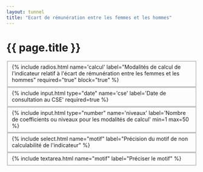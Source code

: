```yaml
---
layout: tunnel
title: "Ecart de rémunération entre les femmes et les hommes"
---
```

<h1>{{ page.title }}</h1>

<fieldset>
  <div class=row>
    <div>{% include radios.html name='calcul' label="Modalités de calcul de l'indicateur relatif à l'écart de rémunération entre les femmes et les hommes" required="true" block="true" %}</div>
  </div>
</fieldset>

<fieldset>
  <div class=row>
    {% include input.html type="date" name='cse' label='Date de consultation au CSE' required=true %}
  </div>
</fieldset>

<fieldset>
  <div class=row>{% include input.html type="number" name='niveaux' label='Nombre de coefficients ou niveaux pour les modalités de calcul' min=1 max=50 %}</div>
</fieldset>

<fieldset>
  <div class=row>{% include select.html name="motif" label="Précision du motif de non calculabilité de l'indicateur" %}</div>
</fieldset>

<fieldset>
  <div class=row>{% include textarea.html name="motif" label="Préciser le motif" %}</div>
</fieldset>

<script>
  document.onready = () => {
    const motifOptions = [
      { value: '' },
      { value: '40', label: "Effectif des groupes valides inférieur à 40% de l'effectif total" },
      { value: 'autre', label: "Autre motif" }
    ]
    buildSelectOptions(document.querySelector('#field--motif'), motifOptions)
    const calculOptions = [
      {value: "coef", label: "Par niveau ou coefficient hiérarchique en application de la classification de branche"},
      {value: "autre", label: "Par niveau ou coefficient hiérarchique en application d'une autre méthode de cotation des postes"},
      {value: "csp", label: "Par catégorie socio-professionnelle"},
      {value: "nc", label: "L’indicateur n’est pas calculable"},
    ]
    buildRadioOptions(document.querySelector('#field--calcul'), calculOptions)
  }
</script>
